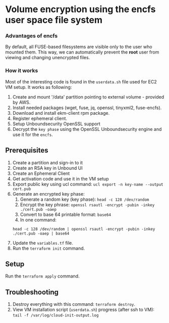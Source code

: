 # Volume encryption using the encfs user space file system

### Advantages of encfs

By default, all FUSE-based filesystems are visible only to the user who mounted them. This way, we can automatically prevent the **root** user from viewing and changing unencrypted files.

### How it works
Most of the interesting code is found in the ``userdata.sh`` file used for EC2 VM setup. It works as following:

1. Create and mount '/data' partition pointing to external volume - provided by AWS.
2. Install needed packages (wget, fuse, jq, openssl, tinyxml2, fuse-encfs).
3. Download and install ekm-client rpm package.
4. Register ephemeral client.
5. Setup Unboundsecurity OpenSSL support
6. Decrypt the ``key phase`` using the OpenSSL Unboundsecurity engine and use it for the ``encfs``.

## Prerequisites

1. Create a partition and sign-in to it
1. Create an RSA key in Unbound UI
1. Create an Ephemeral Client
1. Get activation code and use it in the VM setup
1. Export public key using ucl command: ``ucl export -n key-name --output cert.pub``
1. Generate an encrypted key phase:
   1. Generate a random key (key phase): ``head -c 128 /dev/random``
   2. Encrypt the key phrase: ``openssl rsautl -encrypt -pubin -inkey ./cert.pub -oaep``
   3. Convert to base 64 printable format: ``base64``
   4. In one command:
   ```
   head -c 128 /dev/random | openssl rsautl -encrypt -pubin -inkey ./cert.pub -oaep | base64
   ```
1. Update the `variables.tf` file.
1. Run the ``terraform init`` command.

## Setup

Run the ``terraform apply`` command.

## Troubleshooting
1. Destroy everything with this command: ``terraform destroy``.
1. View VM installation script (`userdata.sh`) progress (after ssh to VM): ``tail -f /var/log/cloud-init-output.log``
